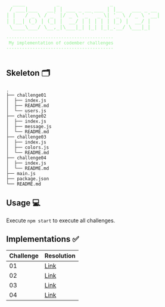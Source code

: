 <pre style="color:lightgreen">
  ____          _                _               
 / ___|___   __| | ___ _ __ ___ | |__   ___ _ __ 
| |   / _ \ / _` |/ _ \ '_ ` _ \| '_ \ / _ \ '__|
| |__| (_) | (_| |  __/ | | | | | |_) |  __/ |
 \____\___/ \__,_|\___|_| |_| |_|_.__/ \___|_|
<small>
-----------------------------------------
 My implementation of codember challenges
-----------------------------------------
</small>
</pre>

## Skeleton 🗂️
```
.
├── challenge01
│  ├── index.js
│  ├── README.md
│  └── users.js
├── challenge02
│  ├── index.js
│  ├── message.js
│  └── README.md
├── challenge03
│  ├── index.js
│  ├── colors.js
│  └── README.md
├── challenge04
│  ├── index.js
│  └── README.md
├── main.js
├── package.json
└── README.md
```

## Usage 💻
Execute `npm start` to execute all challenges.

## Implementations ✅
| Challenge | Resolution |
| --- | --- |
| 01 | [Link](src/challenge01/) |
| 02 | [Link](src/challenge02/) |
| 03 | [Link](src/challenge03/) |
| 04 | [Link](src/challenge04/) |